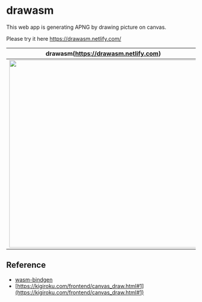 # drawasm

This web app is generating APNG by drawing picture on canvas.

Please try it here https://drawasm.netlify.com/

|drawasm(https://drawasm.netlify.com)|generated APNG|
|---|---|
|<img src="https://i.gyazo.com/2f3dd43bf7afcd0064649e61a4704c81.png" width="500">|<img src="https://i.gyazo.com/51f8f8c53753a515bbe5a00922b2fe6f.png" width="500">|


## Reference

- [wasm-bindgen](https://github.com/rustwasm/wasm-bindgen)
- [https://kigiroku.com/frontend/canvas_draw.html#1](https://kigiroku.com/frontend/canvas_draw.html#1)
